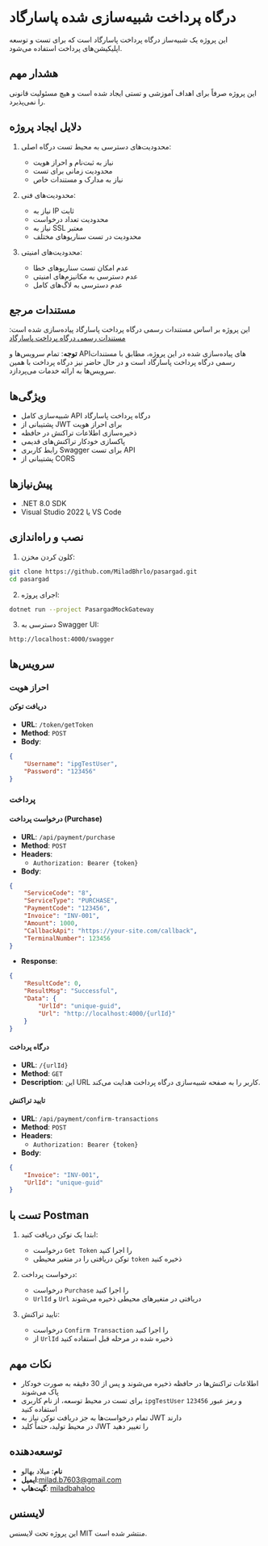 # درگاه پرداخت شبیه‌سازی شده پاسارگاد

این پروژه یک شبیه‌ساز درگاه پرداخت پاسارگاد است که برای تست و توسعه اپلیکیشن‌های پرداخت استفاده می‌شود.

## هشدار مهم
این پروژه صرفاً برای اهداف آموزشی و تستی ایجاد شده است و هیچ مسئولیت قانونی را نمی‌پذیرد.

## دلایل ایجاد پروژه
1. محدودیت‌های دسترسی به محیط تست درگاه اصلی:
   - نیاز به ثبت‌نام و احراز هویت
   - محدودیت زمانی برای تست
   - نیاز به مدارک و مستندات خاص

2. محدودیت‌های فنی:
   - نیاز به IP ثابت
   - محدودیت تعداد درخواست
   - نیاز به SSL معتبر
   - محدودیت در تست سناریوهای مختلف

3. محدودیت‌های امنیتی:
   - عدم امکان تست سناریوهای خطا
   - عدم دسترسی به مکانیزم‌های امنیتی
   - عدم دسترسی به لاگ‌های کامل

## مستندات مرجع
این پروژه بر اساس مستندات رسمی درگاه پرداخت پاسارگاد پیاده‌سازی شده است:
[مستندات رسمی درگاه پرداخت پاسارگاد](https://docs.pasargad.ir/)

**توجه**: تمام سرویس‌ها و API‌های پیاده‌سازی شده در این پروژه، مطابق با مستندات رسمی درگاه پرداخت پاسارگاد است و در حال حاضر نیز درگاه پرداخت با همین سرویس‌ها به ارائه خدمات می‌پردازد.

## ویژگی‌ها

- شبیه‌سازی کامل API درگاه پرداخت پاسارگاد
- پشتیبانی از JWT برای احراز هویت
- ذخیره‌سازی اطلاعات تراکنش در حافظه
- پاکسازی خودکار تراکنش‌های قدیمی
- رابط کاربری Swagger برای تست API
- پشتیبانی از CORS

## پیش‌نیازها

- .NET 8.0 SDK
- Visual Studio 2022 یا VS Code

## نصب و راه‌اندازی

1. کلون کردن مخزن:
```bash
git clone https://github.com/MiladBhrlo/pasargad.git
cd pasargad
```

2. اجرای پروژه:
```bash
dotnet run --project PasargadMockGateway
```

3. دسترسی به Swagger UI:
```
http://localhost:4000/swagger
```

## سرویس‌ها

### احراز هویت

#### دریافت توکن
- **URL**: `/token/getToken`
- **Method**: `POST`
- **Body**:
```json
{
    "Username": "ipgTestUser",
    "Password": "123456"
}
```

### پرداخت

#### درخواست پرداخت (Purchase)
- **URL**: `/api/payment/purchase`
- **Method**: `POST`
- **Headers**: 
  - `Authorization: Bearer {token}`
- **Body**:
```json
{
    "ServiceCode": "8",
    "ServiceType": "PURCHASE",
    "PaymentCode": "123456",
    "Invoice": "INV-001",
    "Amount": 1000,
    "CallbackApi": "https://your-site.com/callback",
    "TerminalNumber": 123456
}
```
- **Response**:
```json
{
    "ResultCode": 0,
    "ResultMsg": "Successful",
    "Data": {
        "UrlId": "unique-guid",
        "Url": "http://localhost:4000/{urlId}"
    }
}
```

#### درگاه پرداخت
- **URL**: `/{urlId}`
- **Method**: `GET`
- **Description**: این URL کاربر را به صفحه شبیه‌سازی درگاه پرداخت هدایت می‌کند.

#### تایید تراکنش
- **URL**: `/api/payment/confirm-transactions`
- **Method**: `POST`
- **Headers**: 
  - `Authorization: Bearer {token}`
- **Body**:
```json
{
    "Invoice": "INV-001",
    "UrlId": "unique-guid"
}
```

## تست با Postman

1. ابتدا یک توکن دریافت کنید:
   - درخواست `Get Token` را اجرا کنید
   - توکن دریافتی را در متغیر محیطی `token` ذخیره کنید

2. درخواست پرداخت:
   - درخواست `Purchase` را اجرا کنید
   - `UrlId` و `Url` دریافتی در متغیرهای محیطی ذخیره می‌شوند

3. تایید تراکنش:
   - درخواست `Confirm Transaction` را اجرا کنید
   - از `UrlId` ذخیره شده در مرحله قبل استفاده کنید

## نکات مهم

- اطلاعات تراکنش‌ها در حافظه ذخیره می‌شوند و پس از 30 دقیقه به صورت خودکار پاک می‌شوند
- برای تست در محیط توسعه، از نام کاربری `ipgTestUser` و رمز عبور `123456` استفاده کنید
- تمام درخواست‌ها به جز دریافت توکن نیاز به JWT دارند
- در محیط تولید، حتماً کلید JWT را تغییر دهید

## توسعه‌دهنده

- **نام**: میلاد بهالو
- **ایمیل**:milad.b7603@gmail.com
- **گیت‌هاب**: [miladbahaloo](https://github.com/miladbahaloo)

## لایسنس

این پروژه تحت لایسنس MIT منتشر شده است. 